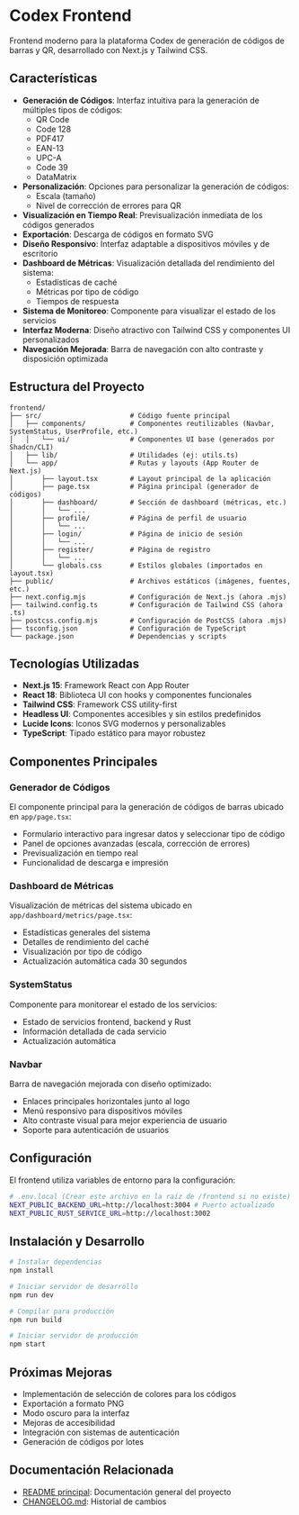 # Codex Frontend

Frontend moderno para la plataforma Codex de generación de códigos de barras y QR, desarrollado con Next.js y Tailwind CSS.

## Características

- **Generación de Códigos**: Interfaz intuitiva para la generación de múltiples tipos de códigos:
  - QR Code
  - Code 128
  - PDF417
  - EAN-13
  - UPC-A
  - Code 39
  - DataMatrix
- **Personalización**: Opciones para personalizar la generación de códigos:
  - Escala (tamaño)
  - Nivel de corrección de errores para QR
- **Visualización en Tiempo Real**: Previsualización inmediata de los códigos generados
- **Exportación**: Descarga de códigos en formato SVG
- **Diseño Responsivo**: Interfaz adaptable a dispositivos móviles y de escritorio
- **Dashboard de Métricas**: Visualización detallada del rendimiento del sistema:
  - Estadísticas de caché
  - Métricas por tipo de código
  - Tiempos de respuesta
- **Sistema de Monitoreo**: Componente para visualizar el estado de los servicios
- **Interfaz Moderna**: Diseño atractivo con Tailwind CSS y componentes UI personalizados
- **Navegación Mejorada**: Barra de navegación con alto contraste y disposición optimizada

## Estructura del Proyecto

```
frontend/
├── src/                      # Código fuente principal
│   ├── components/           # Componentes reutilizables (Navbar, SystemStatus, UserProfile, etc.)
│   │   └── ui/               # Componentes UI base (generados por Shadcn/CLI)
│   ├── lib/                  # Utilidades (ej: utils.ts)
│   └── app/                  # Rutas y layouts (App Router de Next.js)
│       ├── layout.tsx        # Layout principal de la aplicación
│       ├── page.tsx          # Página principal (generador de códigos)
│       ├── dashboard/        # Sección de dashboard (métricas, etc.)
│       │   └── ...
│       ├── profile/          # Página de perfil de usuario
│       │   └── ...
│       ├── login/            # Página de inicio de sesión
│       │   └── ...
│       ├── register/         # Página de registro
│       │   └── ...
│       └── globals.css       # Estilos globales (importados en layout.tsx)
├── public/                   # Archivos estáticos (imágenes, fuentes, etc.)
├── next.config.mjs           # Configuración de Next.js (ahora .mjs)
├── tailwind.config.ts        # Configuración de Tailwind CSS (ahora .ts)
├── postcss.config.mjs        # Configuración de PostCSS (ahora .mjs)
├── tsconfig.json             # Configuración de TypeScript
└── package.json              # Dependencias y scripts
```

## Tecnologías Utilizadas

- **Next.js 15**: Framework React con App Router
- **React 18**: Biblioteca UI con hooks y componentes funcionales
- **Tailwind CSS**: Framework CSS utility-first
- **Headless UI**: Componentes accesibles y sin estilos predefinidos
- **Lucide Icons**: Iconos SVG modernos y personalizables
- **TypeScript**: Tipado estático para mayor robustez

## Componentes Principales

### Generador de Códigos

El componente principal para la generación de códigos de barras ubicado en `app/page.tsx`:

- Formulario interactivo para ingresar datos y seleccionar tipo de código
- Panel de opciones avanzadas (escala, corrección de errores)
- Previsualización en tiempo real
- Funcionalidad de descarga e impresión

### Dashboard de Métricas

Visualización de métricas del sistema ubicado en `app/dashboard/metrics/page.tsx`:

- Estadísticas generales del sistema
- Detalles de rendimiento del caché
- Visualización por tipo de código
- Actualización automática cada 30 segundos

### SystemStatus

Componente para monitorear el estado de los servicios:

- Estado de servicios frontend, backend y Rust
- Información detallada de cada servicio
- Actualización automática

### Navbar

Barra de navegación mejorada con diseño optimizado:

- Enlaces principales horizontales junto al logo
- Menú responsivo para dispositivos móviles
- Alto contraste visual para mejor experiencia de usuario
- Soporte para autenticación de usuarios

## Configuración

El frontend utiliza variables de entorno para la configuración:

```bash
# .env.local (Crear este archivo en la raíz de /frontend si no existe)
NEXT_PUBLIC_BACKEND_URL=http://localhost:3004 # Puerto actualizado
NEXT_PUBLIC_RUST_SERVICE_URL=http://localhost:3002
```

## Instalación y Desarrollo

```bash
# Instalar dependencias
npm install

# Iniciar servidor de desarrollo
npm run dev

# Compilar para producción
npm run build

# Iniciar servidor de producción
npm start
```

## Próximas Mejoras

- Implementación de selección de colores para los códigos
- Exportación a formato PNG
- Modo oscuro para la interfaz
- Mejoras de accesibilidad
- Integración con sistemas de autenticación
- Generación de códigos por lotes

## Documentación Relacionada

- [README principal](../README.md): Documentación general del proyecto
- [CHANGELOG.md](../CHANGELOG.md): Historial de cambios
